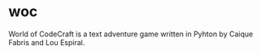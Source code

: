 # woc

World of CodeCraft is a text adventure game written in Pyhton by Caique Fabris and Lou Espiral.
